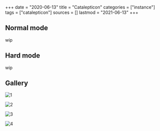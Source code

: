 +++
date = "2020-06-13"
title = "Catalepticon"
categories = ["instance"]
tags = ["catalepticon"]
sources = []
lastmod = "2021-06-13"
+++

[1]: /images/instances/catalepticon_01.png
[2]: /images/instances/catalepticon_02.png
[3]: /images/instances/catalepticon_03.png
[4]: /images/instances/catalepticon_04.png

## Normal mode
wip

## Hard mode
wip

## Gallery

![1]

![2]

![3]

![4]
